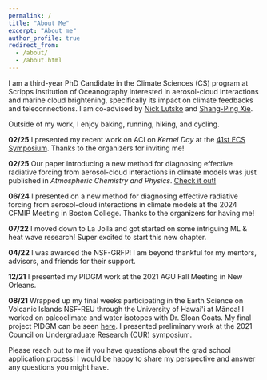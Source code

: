 ```yaml
---
permalink: /
title: "About Me"
excerpt: "About me"
author_profile: true
redirect_from: 
  - /about/
  - /about.html
---
```


I am a third-year PhD Candidate in the Climate Sciences (CS) program at Scripps Institution of Oceanography interested in aerosol-cloud interactions and marine cloud brightening, specifically its impact on climate feedbacks and teleconnections. I am co-advised by [Nick Lutsko](https://www.sio-climatephysics.com/) and [Shang-Ping Xie](http://sxie.ucsd.edu/). 

Outside of my work, I enjoy baking, running, hiking, and cycling.

**02/25** I presented my recent work on ACI on _Kernel Day_ at the [41st ECS Symposium](https://www.youtube.com/watch?v=CmW1qWBBR9Y&t=2407s). Thanks to the organizers for inviting me!

**02/25** Our paper introducing a new method for diagnosing effective radiative forcing from aerosol-cloud interactions in climate models was just published in _Atmospheric Chemistry and Physics_. [Check it out!](https://acp.copernicus.org/articles/25/2123/2025/)

**06/24** I presented on a new method for diagnosing effective radiative forcing from aerosol-cloud interactions in climate models at the 2024 CFMIP Meeting in Boston College. Thanks to the organizers for having me!

**07/22** I moved down to La Jolla and got started on some intriguing ML & heat wave research! Super excited to start this new chapter.

**04/22** I was awarded the NSF-GRFP! I am beyond thankful for my mentors, advisors, and friends for their support.

**12/21** I presented my PIDGM work at the 2021 AGU Fall Meeting in New Orleans.

**08/21** Wrapped up my final weeks participating in the Earth Science on Volcanic Islands NSF-REU through the University of Hawai'i at Mānoa! I worked on paleoclimate and water isotopes with Dr. Sloan Coats. My final project PIDGM can be seen [here](https://pidgm.github.io/index.html). I presented preliminary work at the 2021 Council on Undergraduate Research (CUR) symposium.

Please reach out to me if you have questions about the grad school application process! I would be happy to share my perspective and answer any questions you might have.

